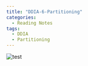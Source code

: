 ```yaml
---
title: "DDIA-6-Partitioning"
categories:
  - Reading Notes
tags:
  - DDIA
  - Partitioning
---
```

<!--![ddia-6-partitioning](/assets/images/reading-notes/DDIA/6/Designing-Data-Intensive-Applications-6-Partioning.png)
![ddia-6-partitioning](/assets/images/reading-notes/DDIA/6/Designing-Data-Intensive-Applications-6-Partioning-a.png)
![ddia-6-partitioning](/assets/images/reading-notes/DDIA/6/Designing-Data-Intensive-Applications-6-Partioning-b.png)
![ddia-6-partitioning](/assets/images/reading-notes/DDIA/6/bart-test.png)-->
<!--![test](/assets/images/bio-photo.jpg)-->
<!--<figure class="third">
	<img src="/assets/images/bio-photo.jpg">
	<img src="/assets/images/bio-photo.jpg">
	<img src="/assets/images/bio-photo.jpg">
	<figcaption>Caption describing these three images.</figcaption>
</figure>-->
<!--[![foo](https://live.staticflickr.com/8361/8400335147_5fabaa504c_o.jpg)](https://flic.kr/p/dNiUYB)-->
![test](/assets/images/reading-notes/DDIA/6/Designing-Data-Intensive-Applications-6-Partioning.png?raw=true "Optional Title")